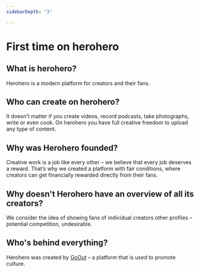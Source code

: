 ```yaml
---
sidebarDepth: "3"

---
```

# First time on herohero

## What is herohero?

Herohero is a modern platform for creators and their fans.

## Who can create on herohero?

It doesn't matter if you create videos, record podcasts, take photographs, write or even cook. On herohero you have full creative freedom to upload any type of content.

## Why was Herohero founded?

Creative work is a job like every other – we believe that every job deserves a reward. That’s why we created a platform with fair conditions, where creators can get financially rewarded directly from their fans.

## Why doesn't Herohero have an overview of all its creators?

We consider the idea of showing fans of individual creators other profiles – potential competition, undesirable.

## Who's behind everything?

Herohero was created by [GoOut](https://goout.net/en/) – a platform that is used to promote culture.